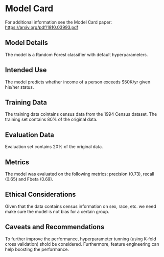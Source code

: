 # Model Card
For additional information see the Model Card paper: https://arxiv.org/pdf/1810.03993.pdf

## Model Details
The model is a Random Forest classifier with default hyperparameters.

## Intended Use
The model predicts whether income of a person exceeds $50K/yr given his/her status.

## Training Data
The training data cointains census data from the 1994 Census dataset. The training set contains 80% of the original data.

## Evaluation Data
Evaluation set contains 20% of the original data.

## Metrics
The model was evaluated on the following metrics: precision (0.73), recall (0.65) and Fbeta (0.69).

## Ethical Considerations
Given that the data contains census information on sex, race, etc. we need make sure the model is not bias for a certain group.

## Caveats and Recommendations
To further improve the performance, hyperparameter tunning (using K-fold cross validation) shold be considered. Furthermore, feature engineering can help boosting the performance.
